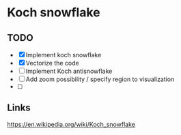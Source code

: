 # Koch snowflake


## TODO
- [x] Implement koch snowflake
- [x] Vectorize the code
- [ ] Implement Koch antisnowflake
- [ ] Add zoom possibility / specify region to visualization
- [ ] 
## Links 
<https://en.wikipedia.org/wiki/Koch_snowflake>
